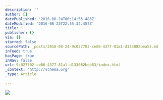 ```yaml
---
description: ''
author: []
datePublished: '2016-08-24T00:14:55.483Z'
dateModified: '2016-08-23T22:55:32.457Z'
title: ''
publisher: {}
via: {}
starred: false
sourcePath: _posts/2016-08-24-9c027702-ce86-4377-81a1-d133082bea53.md
inFeed: true
hasPage: true
inNav: false
url: 9c027702-ce86-4377-81a1-d133082bea53/index.html
_context: 'http://schema.org'
_type: Article

---
```

![](https://the-grid-user-content.s3-us-west-2.amazonaws.com/c3d26cf0-ad45-49cf-b917-70476e0aeff6.jpg)
